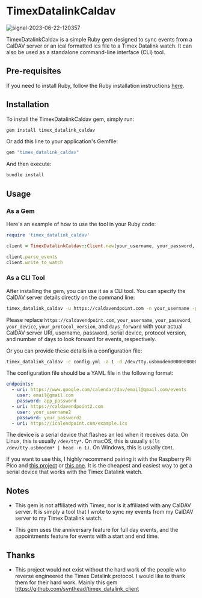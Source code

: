 # TimexDatalinkCaldav

![signal-2023-06-22-120357](https://github.com/wjhrdy/timex-datalink-caldav/assets/1795778/85ad006c-6a61-4178-ad03-9c8674172619)


TimexDatalinkCaldav is a simple Ruby gem designed to sync events from a CalDAV server or an ical formatted ics file to a Timex Datalink watch. It can also be used as a standalone command-line interface (CLI) tool.

## Pre-requisites

If you need to install Ruby, follow the Ruby installation instructions [here](https://www.ruby-lang.org/en/documentation/installation/).

## Installation

To install the TimexDatalinkCaldav gem, simply run:

```sh
gem install timex_datalink_caldav
```

Or add this line to your application's Gemfile:

```ruby
gem "timex_datalink_caldav"
```

And then execute:

```sh
bundle install
```

## Usage

### As a Gem

Here's an example of how to use the tool in your Ruby code:

```ruby
require 'timex_datalink_caldav'

client = TimexDatalinkCaldav::Client.new(your_username, your_password, your_server_uri, your_device, your_protocol_version, days_forward)

client.parse_events
client.write_to_watch
```

### As a CLI Tool

After installing the gem, you can use it as a CLI tool. You can specify the CalDAV server details directly on the command line:

```sh
timex_datalink_caldav -u https://caldavendpoint.com -n your_username -p your_password -d your_device -a your_protocol_version -f days_forward
```

Please replace `https://caldavendpoint.com`, `your_username`, `your_password`, `your_device`, `your_protocol_version`, and `days_forward` with your actual CalDAV server URI, username, password, serial device, protocol version, and number of days to look forward for events, respectively.

Or you can provide these details in a configuration file:

```sh
timex_datalink_caldav -c config.yml -a 1 -d /dev/tty.usbmodem0000000000001 -f 7
```

The configuration file should be a YAML file in the following format:

```yaml
endpoints:
  - uri: https://www.google.com/calendar/dav/email@gmail.com/events
    user: email@gmail.com
    password: app_password
  - uri: https://caldavendpoint2.com
    user: your_username2
    password: your_password2
  - uri: https://icalendpoint.com/example.ics
```

The device is a serial device that flashes an led when it receives data. On Linux, this is usually `/dev/tty*`. On macOS, this is usually `$(ls /dev/tty.usbmodem* | head -n 1)`. On Windows, this is usually `COM1`.

If you want to use this, I highly recommend pairing it with the Raspberry Pi Pico and [this project](https://github.com/famiclone6502/DIY_Datalink_Adapter) or [this one](https://github.com/synthead/timex-datalink-arduino). It is the cheapest and easiest way to get a serial device that works with the Timex Datalink watch.

## Notes

- This gem is not affiliated with Timex, nor is it affiliated with any CalDAV server. It is simply a tool that I wrote to sync my events from my CalDAV server to my Timex Datalink watch.

- This gem uses the anniversary feature for full day events, and the appointments feature for events with a start and end time.

## Thanks

- This project would not exist without the hard work of the people who reverse engineered the Timex Datalink protocol. I would like to thank them for their hard work. Mainly this gem https://github.com/synthead/timex_datalink_client
